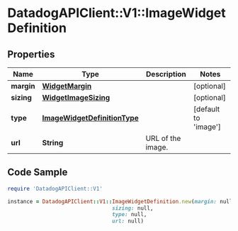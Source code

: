# DatadogAPIClient::V1::ImageWidgetDefinition

## Properties

Name | Type | Description | Notes
------------ | ------------- | ------------- | -------------
**margin** | [**WidgetMargin**](WidgetMargin.md) |  | [optional] 
**sizing** | [**WidgetImageSizing**](WidgetImageSizing.md) |  | [optional] 
**type** | [**ImageWidgetDefinitionType**](ImageWidgetDefinitionType.md) |  | [default to &#39;image&#39;]
**url** | **String** | URL of the image. | 

## Code Sample

```ruby
require 'DatadogAPIClient::V1'

instance = DatadogAPIClient::V1::ImageWidgetDefinition.new(margin: null,
                                 sizing: null,
                                 type: null,
                                 url: null)
```


